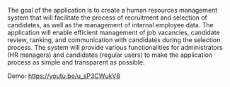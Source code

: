 The goal of the application is to create a human resources management system that will facilitate the process of recruitment and selection of candidates, as well as the management of internal employee data. The application will enable efficient management of job vacancies, candidate review, ranking, and communication with candidates during the selection process. The system will provide various functionalities for administrators (HR managers) and candidates (regular users) to make the application process as simple and transparent as possible.

Demo: https://youtu.be/u_sP3CWukV8
